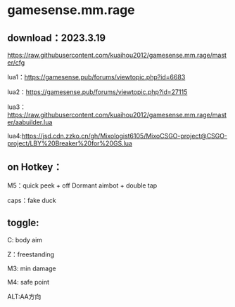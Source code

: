 # gamesense.mm.rage



download：2023.3.19
---
https://raw.githubusercontent.com/kuaihou2012/gamesense.mm.rage/master/cfg








lua1：https://gamesense.pub/forums/viewtopic.php?id=6683 

lua2：https://gamesense.pub/forums/viewtopic.php?id=27115 

lua3：https://raw.githubusercontent.com/kuaihou2012/gamesense.mm.rage/master/aabuilder.lua 

lua4:https://jsd.cdn.zzko.cn/gh/Mixologist6105/MixoCSGO-project@CSGO-project/LBY%20Breaker%20for%20GS.lua 


on Hotkey：
---
M5：quick peek + off Dormant aimbot + double tap

caps：fake duck

toggle:
---

C: body aim

Z：freestanding

M3: min damage

M4: safe point

ALT:AA方向
